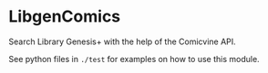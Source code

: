 # LibgenComics

Search Library Genesis+ with the help of the Comicvine API.

See python files in `./test` for examples on how to use this module.
